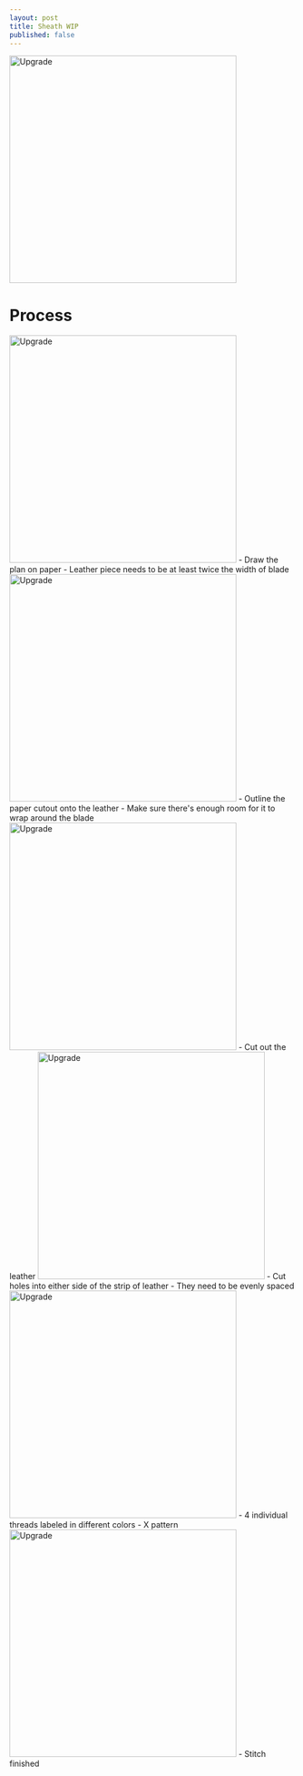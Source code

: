 ```yaml
---
layout: post
title: Sheath WIP
published: false
---
```

<img src="{{ site.baseurl }}/images/crafts/dagger/6stitch_done.jpg" alt="Upgrade" style="width: 400px;"/>
<!--more-->

# Process

<img src="{{ site.baseurl }}/images/crafts/dagger/1plan.jpg" alt="Upgrade" style="width: 400px;"/>
- Draw the plan on paper
- Leather piece needs to be at least twice the width of blade

<img src="{{ site.baseurl }}/images/crafts/dagger/2plan.jpg" alt="Upgrade" style="width: 400px;"/>
- Outline the paper cutout onto the leather
- Make sure there's enough room for it to wrap around the blade

<img src="{{ site.baseurl }}/images/crafts/dagger/cut.jpg" alt="Upgrade" style="width: 400px;"/>
- Cut out the leather

<img src="{{ site.baseurl }}/images/crafts/dagger/4holes.png" alt="Upgrade" style="width: 400px;"/>
- Cut holes into either side of the strip of leather
- They need to be evenly spaced

<img src="{{ site.baseurl }}/images/crafts/dagger/5stitches.png" alt="Upgrade" style="width: 400px;"/>
- 4 individual threads labeled in different colors
- X pattern 

<img src="{{ site.baseurl }}/images/crafts/dagger/6stitch.jpg" alt="Upgrade" style="width: 400px;"/>
- Stitch finished
